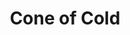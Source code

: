 ---
title: "Cone of Cold"
permalink: /spells/cone-of-cold/
tags:
  - Spell
  - 5th Level
  - Evocation
  - Damage
  - Cold
available_for:
  - Sorcerer
  - Wizard
level: "5th Level"
school: "Evocation"
area: "60 ft"
shape: "Cone"
comp:
  - V
  - S
  - M
material: "a small crystal or glass cone."
attack: "CON Save"
effect: "Cold"
description: |
  A blast of cold air erupts from your hands. Each creature in a 60-foot cone must make a constitution saving throw. A creature takes 8d8 cold damage on a failed save, or half as much damage on a successful one.

  A creature killed by this spell becomes a frozen statue until it thaws.

  **At higher levels.** When you cast this spell using a spell slot of 6th level or higher, the damage increases by 1d8 for each slot level above 5th.
excerpt: "A blast of cold air erupts from your hands."
source: "Basic Rules"
---